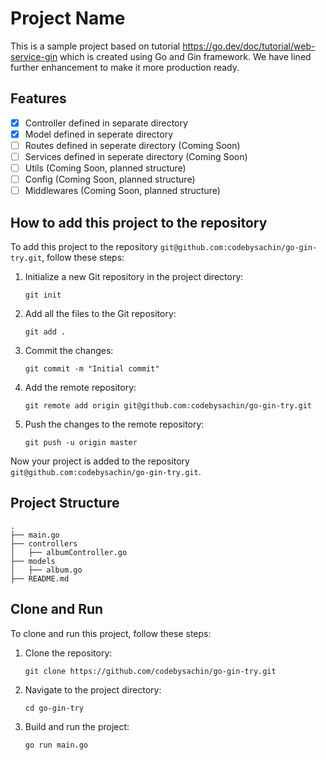 # Project Name

This is a sample project based on tutorial https://go.dev/doc/tutorial/web-service-gin which is created using Go and Gin framework. We have lined further enhancement to make it more production ready.

## Features

- [x] Controller defined in separate directory
- [x] Model defined in seperate directory
- [ ] Routes defined in seperate directory (Coming Soon)
- [ ] Services defined in seperate directory (Coming Soon)
- [ ] Utils  (Coming Soon, planned structure)
- [ ] Config (Coming Soon, planned structure)
- [ ] Middlewares (Coming Soon, planned structure)
## How to add this project to the repository

To add this project to the repository `git@github.com:codebysachin/go-gin-try.git`, follow these steps:

1. Initialize a new Git repository in the project directory:
    ```
    git init
    ```

2. Add all the files to the Git repository:
    ```
    git add .
    ```

3. Commit the changes:
    ```
    git commit -m "Initial commit"
    ```

4. Add the remote repository:
    ```
    git remote add origin git@github.com:codebysachin/go-gin-try.git
    ```

5. Push the changes to the remote repository:
    ```
    git push -u origin master
    ```

Now your project is added to the repository `git@github.com:codebysachin/go-gin-try.git`.

## Project Structure

```
.
├── main.go
├── controllers
│   ├── albumController.go
├── models
│   ├── album.go
├── README.md
```

## Clone and Run

To clone and run this project, follow these steps:

1. Clone the repository:
    ```
    git clone https://github.com/codebysachin/go-gin-try.git
    ```

2. Navigate to the project directory:
    ```
    cd go-gin-try
    ```

3. Build and run the project:
    ```
    go run main.go
    ```
